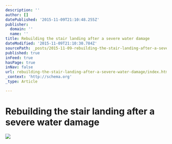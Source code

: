 ```yaml
---
description: ''
author: []
datePublished: '2015-11-09T21:10:48.255Z'
publisher:
  domain: ''
  name: ''
title: Rebuilding the stair landing after a severe water damage
dateModified: '2015-11-09T21:10:30.784Z'
sourcePath: _posts/2015-11-09-rebuilding-the-stair-landing-after-a-severe-water-damage.md
published: true
inFeed: true
hasPage: true
inNav: false
url: rebuilding-the-stair-landing-after-a-severe-water-damage/index.html
_context: 'http://schema.org'
_type: Article

---
```

# Rebuilding the stair landing after a severe water damage
![](https://the-grid-user-content.s3-us-west-2.amazonaws.com/095afc4e-0ad3-4335-be53-c00442adf621.png)